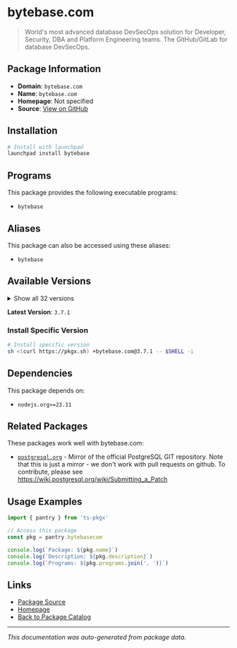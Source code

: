 # bytebase.com

> World's most advanced database DevSecOps solution for Developer, Security, DBA and Platform Engineering teams. The GitHub/GitLab for database DevSecOps.

## Package Information

- **Domain**: `bytebase.com`
- **Name**: `bytebase.com`
- **Homepage**: Not specified
- **Source**: [View on GitHub](https://github.com/pkgxdev/pantry/tree/main/projects/bytebase.com/package.yml)

## Installation

```bash
# Install with launchpad
launchpad install bytebase
```

## Programs

This package provides the following executable programs:

- `bytebase`

## Aliases

This package can also be accessed using these aliases:

- `bytebase`

## Available Versions

<details>
<summary>Show all 32 versions</summary>

- `3.7.1`, `3.7.0`, `3.6.2`, `3.6.1`, `3.6.0`
- `3.5.2`, `3.5.1`, `3.5.0`, `3.4.1`, `3.4.0`
- `3.3.1`, `3.3.0`, `3.2.0`, `3.1.2`, `3.1.1`
- `3.1.0`, `3.0.1`, `3.0.0`, `2.23.1`, `2.23.0`
- `2.22.3`, `2.22.2`, `2.22.1`, `2.22.0`, `2.21.0`
- `2.20.0`, `2.19.0`, `2.18.0`, `2.17.0`, `2.16.0`
- `2.15.0`, `2.14.1`

</details>

**Latest Version**: `3.7.1`

### Install Specific Version

```bash
# Install specific version
sh <(curl https://pkgx.sh) +bytebase.com@3.7.1 -- $SHELL -i
```

## Dependencies

This package depends on:

- `nodejs.org>=23.11`

## Related Packages

These packages work well with bytebase.com:

- [`postgresql.org`](postgresqlorg.md) - Mirror of the official PostgreSQL GIT repository. Note that this is just a *mirror* - we don't work with pull requests on github. To contribute, please see https://wiki.postgresql.org/wiki/Submitting_a_Patch

## Usage Examples

```typescript
import { pantry } from 'ts-pkgx'

// Access this package
const pkg = pantry.bytebasecom

console.log(`Package: ${pkg.name}`)
console.log(`Description: ${pkg.description}`)
console.log(`Programs: ${pkg.programs.join(', ')}`)
```

## Links

- [Package Source](https://github.com/pkgxdev/pantry/tree/main/projects/bytebase.com/package.yml)
- [Homepage](#)
- [Back to Package Catalog](../package-catalog.md)

---

*This documentation was auto-generated from package data.*
